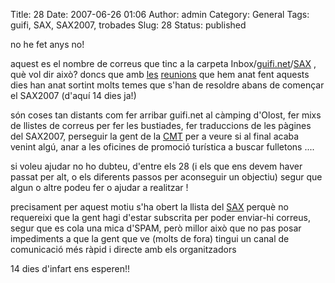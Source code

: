Title: 28
Date: 2007-06-26 01:06
Author: admin
Category: General
Tags: guifi, SAX, SAX2007, trobades
Slug: 28
Status: published

no he fet anys no!

aquest es el nombre de correus que tinc a la carpeta Inbox/<a href="http://guifi.net" target="_blank" rel="noopener">guifi.net</a>/<a href="http://guifi.net/SAX2007Cat" target="_blank" rel="noopener">SAX</a> , què vol dir això? doncs que amb <a href="http://guifi.net/ca/node/9084" target="_blank" rel="noopener">les</a> <a href="http://guifi.net/ca/node/9497" target="_blank" rel="noopener">reunions</a> que hem anat fent aquests dies han anat sortint molts temes que s'han de resoldre abans de començar el SAX2007 (d'aquí 14 dies ja!)

són coses tan distants com fer arribar guifi.net al càmping d'Olost, fer mixs de llistes de correus per fer les bustiades, fer traduccions de les pàgines del SAX2007, perseguir la gent de la <a href="http://www.cmt.es/" target="_blank" rel="noopener">CMT</a> per a veure si al final acaba venint algú, anar a les oficines de promoció turística a buscar fulletons ....

si voleu ajudar no ho dubteu, d'entre els 28 (i els que ens devem haver passat per alt, o els diferents passos per aconseguir un objectiu) segur que algun o altre podeu fer o ajudar a realitzar !

precisament per aquest motiu s'ha obert la llista del <a href="https://llistes.projectes.lafarga.org/cgi-bin/mailman/listinfo/guifi-saxcatalunya" target="_blank" rel="noopener">SAX</a> perquè no requereixi que la gent hagi d'estar subscrita per poder enviar-hi correus, segur que es cola una mica d'SPAM, però millor això que no pas posar impediments a que la gent que ve (molts de fora) tingui un canal de comunicació més ràpid i directe amb els organitzadors

14 dies d'infart ens esperen!!
